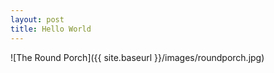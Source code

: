 ```yaml
---
layout: post
title: Hello World
---
```


![The Round Porch]({{ site.baseurl }}/images/roundporch.jpg)
